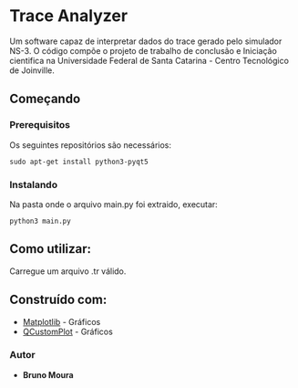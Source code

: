 # Trace Analyzer

Um software capaz de interpretar dados do trace gerado pelo simulador NS-3. O código compõe o projeto de trabalho de conclusão e Iniciação cientifica na Universidade Federal de Santa Catarina - Centro Tecnológico de Joinville.

## Começando

### Prerequisitos

Os seguintes repositórios são necessários:

```
sudo apt-get install python3-pyqt5
```

### Instalando

Na pasta onde o arquivo main.py foi extraido, executar:

```
python3 main.py
```

## Como utilizar:

Carregue um arquivo .tr válido.

## Construído com:

* [Matplotlib](https://matplotlib.org/3.1.1/contents.html) - Gráficos
* [QCustomPlot](http://www.qcustomplot.com/) - Gráficos

### Autor

* **Bruno Moura**
